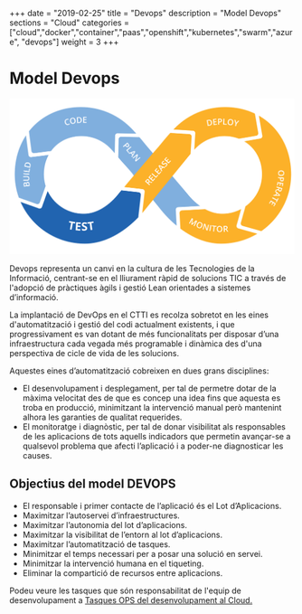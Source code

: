 +++
date        = "2019-02-25"
title       = "Devops"
description = "Model Devops"
sections    = "Cloud"
categories  = ["cloud","docker","container","paas","openshift","kubernetes","swarm","azure", "devops"]
weight = 3
+++

# Model Devops

![Devops](/related/cloud/devops.png)

Devops representa un canvi en la cultura de les Tecnologies de la Informació, centrant-se en el lliurament ràpid de solucions TIC a través de l'adopció de pràctiques àgils i gestió Lean orientades a sistemes d’informació.

La implantació de DevOps en el CTTI es recolza sobretot en les eines d'automatització i gestió del codi actualment existents, i que progressivament es van dotant de més funcionalitats per disposar d’una infraestructura cada vegada més programable i dinàmica des d'una perspectiva de cicle de vida de les solucions. 

Aquestes eines d’automatització cobreixen en dues grans disciplines:

- El desenvolupament i desplegament, per tal de permetre dotar de la màxima velocitat des de que es concep una idea fins que aquesta es troba en producció, minimitzant la intervenció manual però mantenint alhora les garanties de qualitat requerides.
- El monitoratge i diagnòstic, per tal de donar visibilitat als responsables de les aplicacions de tots aquells indicadors que permetin avançar-se a qualsevol problema que afecti l’aplicació i a poder-ne diagnosticar les causes.


## Objectius del model DEVOPS

- El responsable i primer contacte de l’aplicació és el Lot d’Aplicacions.
- Maximitzar l’autoservei d’infraestructures.
- Maximitzar l’autonomia del lot d’aplicacions.
- Maximitzar la visibilitat de l’entorn al lot d’aplicacions.
- Maximitzar l’automatització de tasques.
- Minimitzar el temps necessari per a posar una solució en servei.
- Minimitzar la intervenció humana en el tiqueting.
- Eliminar la compartició de recursos entre aplicacions.

Podeu veure les tasques que són responsabilitat de l'equip de desenvolupament a [Tasques OPS del desenvolupament al Cloud.](https://canigo.ctti.gencat.cat/draft/cloud/ops-cloud/)